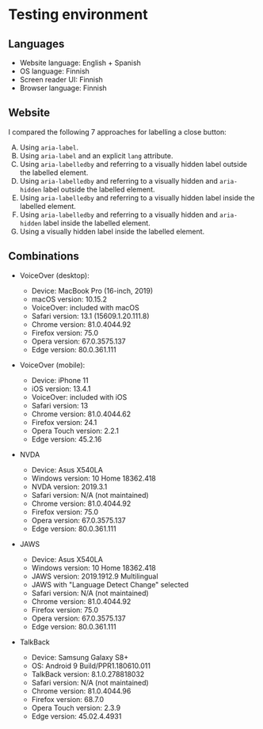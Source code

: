 # Testing environment

## Languages

- Website language: English + Spanish
- OS language: Finnish
- Screen reader UI: Finnish
- Browser language: Finnish

## Website

I compared the following 7 approaches for labelling a close button:

<!-- markdownlint-disable MD033 -->
<ol type="A">
  <li>Using <code>aria-label</code>.</li>
  <li>Using <code>aria-label</code> and an explicit <code>lang</code> attribute.</li>
  <li>Using <code>aria-labelledby</code> and referring to a visually hidden label outside the labelled element.</li>
  <li>Using <code>aria-labelledby</code> and referring to a visually hidden and <code>aria-hidden</code> label outside the labelled element.</li>
  <li>Using <code>aria-labelledby</code> and referring to a visually hidden label inside the labelled element.</li>
  <li>Using <code>aria-labelledby</code> and referring to a visually hidden and <code>aria-hidden</code> label inside the labelled element.</li>
  <li>Using a visually hidden label inside the labelled element.</li>
</ol>
<!-- markdownlint-enable MD033 -->

## Combinations

- VoiceOver (desktop):

  - Device: MacBook Pro (16-inch, 2019)
  - macOS version: 10.15.2
  - VoiceOver: included with macOS
  - Safari version: 13.1 (15609.1.20.111.8)
  - Chrome version: 81.0.4044.92
  - Firefox version: 75.0
  - Opera version: 67.0.3575.137
  - Edge version: 80.0.361.111

- VoiceOver (mobile):

  - Device: iPhone 11
  - iOS version: 13.4.1
  - VoiceOver: included with iOS
  - Safari version: 13
  - Chrome version: 81.0.4044.62
  - Firefox version: 24.1
  - Opera Touch version: 2.2.1
  - Edge version: 45.2.16

- NVDA

  - Device: Asus X540LA
  - Windows version: 10 Home 18362.418
  - NVDA version: 2019.3.1
  - Safari version: N/A (not maintained)
  - Chrome version: 81.0.4044.92
  - Firefox version: 75.0
  - Opera version: 67.0.3575.137
  - Edge version: 80.0.361.111

- JAWS

  - Device: Asus X540LA
  - Windows version: 10 Home 18362.418
  - JAWS version: 2019.1912.9 Multilingual
  - JAWS with "Language Detect Change" selected
  - Safari version: N/A (not maintained)
  - Chrome version: 81.0.4044.92
  - Firefox version: 75.0
  - Opera version: 67.0.3575.137
  - Edge version: 80.0.361.111

- TalkBack

  - Device: Samsung Galaxy S8+
  - OS: Android 9 Build/PPR1.180610.011
  - TalkBack version: 8.1.0.278818032
  - Safari version: N/A (not maintained)
  - Chrome version: 81.0.4044.96
  - Firefox version: 68.7.0
  - Opera Touch version: 2.3.9
  - Edge version: 45.02.4.4931
